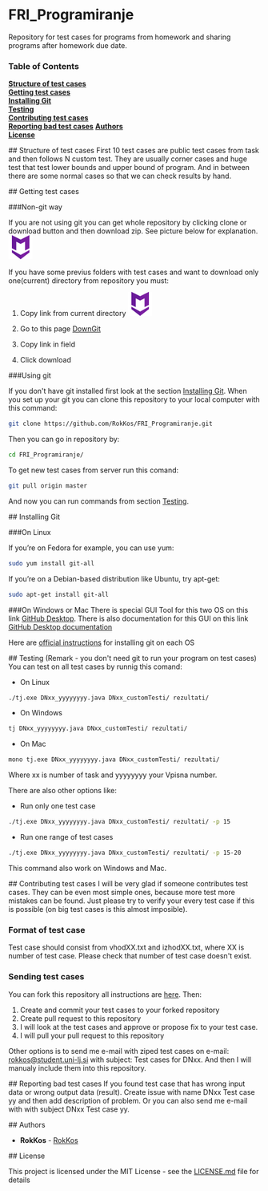 # FRI_Programiranje
Repository for test cases for programs from homework and sharing programs after homework due date.

### Table of Contents

**[Structure of test cases](#structure)**  
**[Getting test cases](#get)**  
**[Installing Git](#installing)**  
**[Testing](#testing)**    
**[Contributing test cases](#contribution)**    
**[Reporting bad test cases](#reporting)** 
**[Authors](#authors)**  
**[License](#license)** 

##<a name="structure"></a> Structure of test cases
First 10 test cases are public test cases from task and then follows N custom test.
They are usually corner cases and huge test that test lower bounds and upper bound of program.
And in between there are some normal cases so that we can check results by hand.

##<a name="get"></a> Getting test cases

###Non-git way

If you are not using git you can get whole repository by clicking clone or download button and then download zip.
See picture below for explanation.
![alt text][downloadZIP]

If you have some previus folders with test cases and want to download only one(current) directory from repository you must:

1. Copy link from current directory
![alt text][copyLink]

2. Go to this page [DownGit](https://minhaskamal.github.io/DownGit/#/home "DownGit's Homepage")
3. Copy link in field
4. Click download

###Using git

If you don't have git installed first look at the section [Installing Git](#installing).
When you set up your git you can clone this repository to your local computer with this command:
```bash
git clone https://github.com/RokKos/FRI_Programiranje.git
```
Then you can go in repository by:
```bash
cd FRI_Programiranje/
```
To get new test cases from server run this comand:
```bash
git pull origin master
```
And now you can run commands from section  [Testing](#testing).

##<a name="installing"></a> Installing Git

###On Linux

If you’re on Fedora for example, you can use yum:
```bash
sudo yum install git-all
```
If you’re on a Debian-based distribution like Ubuntu, try apt-get:
```bash
sudo apt-get install git-all
```

###On Windows or Mac
There is special GUI Tool for this two OS on this link [GitHub Desktop](https://desktop.github.com/ "GitHub Desktop's Homepage").
There is also documentation for this GUI on this link [GitHub Desktop documentation](https://help.github.com/desktop/ "GitHub Desktop's Documentation")

Here are [official instructions](https://git-scm.com/book/en/v2/Getting-Started-Installing-Git "Installing Git") for installing git on each OS 


##<a name="testing"></a> Testing
(Remark - you don't need git to run your program on test cases)
You can test on all test cases by runnig this comand:

* On Linux
```bash
./tj.exe DNxx_yyyyyyyy.java DNxx_customTesti/ rezultati/
```
* On Windows
```bash
tj DNxx_yyyyyyyy.java DNxx_customTesti/ rezultati/
```
* On Mac
```bash
mono tj.exe DNxx_yyyyyyyy.java DNxx_customTesti/ rezultati/
```
Where xx is number of task and yyyyyyyy your Vpisna number. 

There are also other options like:

* Run only one test case
```bash
./tj.exe DNxx_yyyyyyyy.java DNxx_customTesti/ rezultati/ -p 15
```
* Run one range of test cases
```bash
./tj.exe DNxx_yyyyyyyy.java DNxx_customTesti/ rezultati/ -p 15-20
```
This command also work on Windows and Mac.

##<a name="contribution"></a> Contributing test cases
I will be very glad if someone contributes test cases. They can be even most simple ones, because more test more mistakes can be found.
Just please try to verify your every test case if this is possible (on big test cases is this almost imposible).

### Format of test case
Test case should consist from vhodXX.txt and izhodXX.txt, where XX is number of test case. Please check that number of test case doesn't exist.

### Sending test cases
You can fork this repository all instructions are [here](https://help.github.com/articles/fork-a-repo/ "Fork A Repo"). Then: 

1. Create and commit your test cases to your forked repository
2. Create pull request to this repository
3. I will look at the test cases and approve or propose fix to your test case.
4. I will pull your pull request to this repository

Other options is to send me e-mail with ziped test cases on e-mail: rokkos@student.uni-lj.si with subject: Test cases for DNxx.
And then I will manualy include them into this repository.

##<a name="reporting"></a> Reporting bad test cases
If you found test case that has wrong input data or wrong output data (result). Create issue with name DNxx Test case yy and then add description of problem. Or you can also send me e-mail with with subject DNxx Test case yy.

##<a name="authors"></a> Authors

* **RokKos** - [RokKos](https://github.com/RokKos)

##<a name="license"></a> License

This project is licensed under the MIT License - see the [LICENSE.md](https://github.com/RokKos/FRI_Programiranje/blob/master/LICENSE) file for details


[downloadZIP]: https://github.com/adam-p/markdown-here/raw/master/src/common/images/icon48.png "Logo Title Text 2"
[copyLink]: https://github.com/adam-p/markdown-here/raw/master/src/common/images/icon48.png "Logo Title Text 2"

